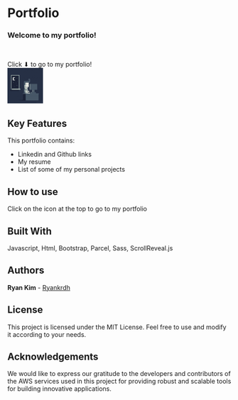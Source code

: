 # Portfolio

### Welcome to my portfolio!
<br>

Click ⬇ to go to my portfolio!</br>
<a href="https://ryankrdh.surge.sh/" target="_blank">
  <img src="src/assets/programmer1.gif" alt="Click to go to my portfolio" width="80" height="80">
</a>


## Key Features

This portfolio contains:

* Linkedin and Github links
* My resume
* List of some of my personal projects

## How to use

Click on the icon at the top to go to my portfolio

## Built With

Javascript, Html, Bootstrap, Parcel, Sass, ScrollReveal.js

## Authors

**Ryan Kim** - [Ryankrdh](https://github.com/ryankrdh)

## License

This project is licensed under the MIT License. Feel free to use and modify it according to your needs.

## Acknowledgements

We would like to express our gratitude to the developers and contributors of the AWS services used in this project for providing robust and scalable tools for building innovative applications.
